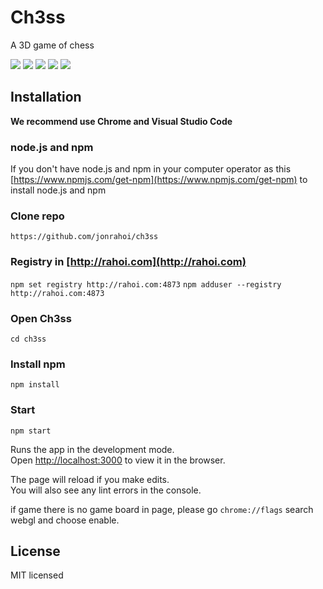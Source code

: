 

# Ch3ss

A 3D game of chess

![](https://img.shields.io/badge/npm-v6.4.1-green)
![](https://img.shields.io/badge/nodejs-v10.15.3-green)
![](https://img.shields.io/badge/types%2Freact-v16.8.21-green)
![](https://img.shields.io/badge/antd-v3.20.7-green)
![](https://img.shields.io/badge/typescript-v3.5.2-green)

## Installation

**We recommend use Chrome and Visual Studio Code**

### node.js and npm

If you don't have node.js and npm in your computer operator as this [https://www.npmjs.com/get-npm](https://www.npmjs.com/get-npm) to install node.js and npm

### Clone repo
`https://github.com/jonrahoi/ch3ss`


### Registry in [http://rahoi.com](http://rahoi.com)
`npm set registry http://rahoi.com:4873`
`npm adduser --registry http://rahoi.com:4873`

### Open Ch3ss

`cd ch3ss`

### Install npm
`npm install`

### Start
`npm start`

Runs the app in the development mode.<br>
Open [http://localhost:3000](http://localhost:3000) to view it in the browser.

The page will reload if you make edits.<br>
You will also see any lint errors in the console.

if game there is no game board in page, please go `chrome://flags`
search webgl and choose enable.

## License

MIT licensed
